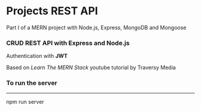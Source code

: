 # Projects REST API
Part I of a MERN project with Node.js, Express, MongoDB and Mongoose

### CRUD REST API with Express and Node.js
Authentication with **JWT**

Based on *Learn The MERN Stack* youtube tutorial by Traversy Media

### To run the server
---
npm run server

